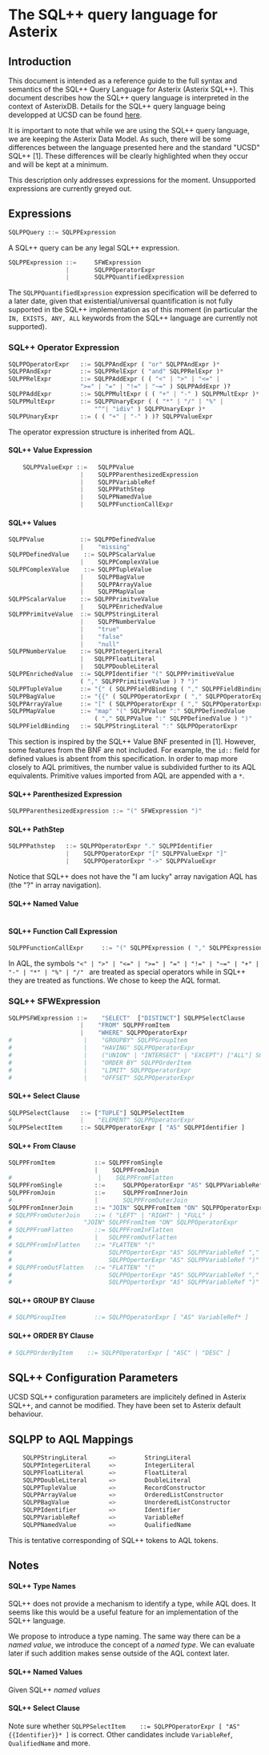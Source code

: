 # The SQL++ query language for Asterix


## Introduction

This document is intended as a reference guide to the full syntax and semantics of the SQL++ Query Language for Asterix (Asterix SQL++). This document describes how the SQL++ query language is interpreted in the context of AsterixDB. Details for the SQL++ query language being developped at UCSD can be found [here](http://forward.ucsd.edu/sqlpp.html).

It is important to note that while we are using the SQL++ query language, we are keeping the Asterix Data Model. As such, there will be some differences between the language presented here and the standard "UCSD" SQL++ [1]. These differences will be clearly highlighted when they occur and will be kept at a minimum.

This description only addresses expressions for the moment. Unsupported expressions are currently greyed out.

## Expressions
```python
SQLPPQuery ::= SQLPPExpression
```    
A SQL++ query can be any legal SQL++ expression.

```python
SQLPPExpression ::=     SFWExpression
                |       SQLPPOperatorExpr
                |       SQLPPQuantifiedExpression
```

The `SQLPPQuantifiedExpression` expression specification will be deferred to a later date, given that existential/universal quantification is not fully supported in tbe SQL++ implementation as of this moment (in particular the `IN, EXISTS, ANY, ALL` keywords from the SQL++ language are currently not supported).

### SQL++ Operator Expression

```python
SQLPPOperatorExpr   ::= SQLPPAndExpr ( "or" SQLPPAndExpr )*
SQLPPAndExpr        ::= SQLPPRelExpr ( "and" SQLPPRelExpr )*
SQLPPRelExpr        ::= SQLPPAddExpr ( ( "<" | ">" | "<=" | 
                    ">=" | "=" | "!=" | "~=" ) SQLPPAddExpr )?
SQLPPAddExpr        ::= SQLPPMultExpr ( ( "+" | "-" ) SQLPPMultExpr )*
SQLPPMultExpr       ::= SQLPPUnaryExpr ( ( "*" | "/" | "%" |
                        "^"| "idiv" ) SQLPPUnaryExpr )*
SQLPPUnaryExpr      ::= ( ( "+" | "-" ) )? SQLPPValueExpr
```

The operator expression structure is inherited from AQL.

#### SQL++ Value Expression

```python
    SQLPPValueExpr ::=   SQLPPValue
                    |    SQLPPParenthesizedExpression
                    |    SQLPPVariableRef
                    |    SQLPPPathStep
                    |    SQLPPNamedValue
                    |    SQLPPFunctionCallExpr
```
                    
#### SQL++ Values

```python
SQLPPValue          ::= SQLPPDefinedValue
                    |    "missing"
SQLPPDefinedValue    ::= SQLPPScalarValue
                    |    SQLPPComplexValue
SQLPPComplexValue    ::= SQLPPTupleValue
                    |    SQLPPBagValue
                    |    SQLPPArrayValue
                    |    SQLPPMapValue
SQLPPScalarValue    ::= SQLPPPrimitveValue
                    |    SQLPPEnrichedValue
SQLPPPrimitveValue  ::= SQLPPStringLiteral
                    |    SQLPPNumberValue
                    |    "true"
                    |    "false"
                    |    "null"
SQLPPNumberValue    ::= SQLPPIntegerLiteral
                    |   SQLPPFloatLiteral
                    |   SQLPPDoubleLiteral
SQLPPEnrichedValue  ::= SQLPPIdentifier "(" SQLPPPrimitiveValue 
                    ( "," SQLPPPrimitiveValue ) ? ")"
SQLPPTupleValue     ::= "{" ( SQLPPFieldBinding ( "," SQLPPFieldBinding )* )?  "}"
SQLPPBagValue       ::= "{{" ( SQLPPOperatorExpr ( "," SQLPPOperatorExpr )* )?  "}}"
SQLPPArrayValue     ::= "[" ( SQLPPOperatorExpr ( "," SQLPPOperatorExpr )* )?  "]"
SQLPPMapValue       ::= "map" "(" SQLPPValue ":" SQLPPDefinedValue 
                        ( "," SQLPPValue ":" SQLPPDefinedValue ) ")"
SQLPPFieldBinding   ::= SQLPPStringLiteral ":" SQLPPOperatorExpr
```
    
This section is inspired by the SQL++ Value BNF presented in [1]. However, some features from the BNF are not included. For example,
the `id::` field for defined values is absent from this specification. In order to map more closely to AQL primitives, the number value is subdivided further to its AQL equivalents. Primitive values imported from AQL are appended with a `*`.

#### SQL++ Parenthesized Expression

```python
SQLPPParenthesizedExpression ::= "(" SFWExpression ")"
```
    
#### SQL++ PathStep

```python
SQLPPPathstep   ::= SQLPPOperatorExpr "." SQLPPIdentifier
                |    SQLPPOperatorExpr "[" SQLPPValueExpr "]"
                |    SQLPPOperatorExpr "->" SQLPPValueExpr
```

Notice that SQL++ does not have the "I am lucky" array navigation AQL has (the "?" in array navigation).            
#### SQL++ Named Value

```python

```

#### SQL++ Function Call Expression

```python
SQLPPFunctionCallExpr     ::= "(" SQLPPExpression ( "," SQLPPExpression ) ? ")"
```

In AQL, the symbols `"<" | ">" | "<=" | ">=" | "=" | "!=" | "~=" | "+" | "-" | "*" | "%" | "/" ` are treated as special operators while in SQL++ they are treated as functions. We chose to keep the AQL format.

### SQL++ SFWExpression

```python
SQLPPSFWExpression ::=    "SELECT"  ["DISTINCT"] SQLPPSelectClause
                    |    "FROM" SQLPPFromItem
                    |    "WHERE" SQLPPOperatorExpr
#                    |    "GROUPBY" SQLPPGroupItem
#                    |    "HAVING" SQLPPOperatorExpr
#                    |    ("UNION" | "INTERSECT" | "EXCEPT") ["ALL"] SQLPPSFWExpression
#                    |    "ORDER BY" SQLPPOrderItem
#                    |    "LIMIT" SQLPPOperatorExpr
#                    |    "OFFSET" SQLPPOperatorExpr
```

#### SQL++ Select Clause

```python
SQLPPSelectClause   ::= ["TUPLE"] SQLPPSelectItem
#                   |    "ELEMENT" SQLPPOperatorExpr
SQLPPSelectItem     ::= SQLPPOperatorExpr [ "AS" SQLPPIdentifier ]
```

#### SQL++ From Clause

```python
SQLPPFromItem           ::= SQLPPFromSingle
                        |    SQLPPFromJoin
#                        |    SQLPPFromFlatten
SQLPPFromSingle         ::=     SQLPPOperatorExpr "AS" SQLPPVariableRef ["AT" SQLPPOperatorExpr ]
SQLPPFromJoin           ::=     SQLPPFromInnerJoin
#                       |       SQLPPFromOuterJoin
SQLPPFromInnerJoin      ::= "JOIN" SQLPPFromItem "ON" SQLPPOperatorExpr
# SQLPPFromOuterJoin    ::= ( "LEFT" | "RIGHT" | "FULL" ) 
#                    "JOIN" SQLPPFromItem "ON" SQLPPOperatorExpr
# SQLPPFromFlatten      ::= SQLPPFromInFlatten
#                       |   SQLPPFromOutFlatten
# SQLPPFromInFlatten    ::= "FLATTEN" "("
#                           SQLPPOpertorExpr "AS" SQLPPVariableRef ","
#                           SQLPPOpertorExpr "AS" SQLPPVariableRef ")"
# SQLPPFromOutFlatten   ::= "FLATTEN" "("
#                           SQLPPOpertorExpr "AS" SQLPPVariableRef ","
#                           SQLPPOpertorExpr "AS" SQLPPVariableRef ")"
```

#### SQL++ GROUP BY Clause

```python
# SQLPPGroupItem        ::= SQLPPOperatorExpr [ "AS" VariableRef* ]
```

#### SQL++ ORDER BY Clause

```python
# SQLPPOrderByItem    ::= SQLPPOperatorExpr [ "ASC" | "DESC" ]
```

## SQL++ Configuration Parameters

UCSD SQL++ configuration parameters are implicitely defined in Asterix SQL++, and cannot be modified. They have been set to Asterix default behaviour.

## SQLPP to AQL Mappings

```python
    SQLPPStringLiteral      =>        StringLiteral
    SQLPPIntegerLiteral     =>        IntegerLiteral
    SQLPPFloatLiteral       =>        FloatLiteral
    SQLPPDoubleLiteral      =>        DoubleLiteral
    SQLPPTupleValue         =>        RecordConstructor
    SQLPPArrayValue         =>        OrderedListConstructor
    SQLPPBagValue           =>        UnorderedListConstructor
    SQLPPIdentifier         =>        Identifier
    SQLPPVariableRef        =>        VariableRef
    SQLPPNamedValue         =>        QualifiedName
```

This is tentative corresponding of SQL++ tokens to AQL tokens.

## Notes

#### SQL++ Type Names

SQL++ does not provide a mechanism to identify a type, while AQL does. It seems like this would be a useful feature for an implementation of the SQL++ language.

We propose to introduce a type naming. The same way there can be a *named value*, we introduce the concept of a *named type*. We can evaluate later if such addition makes sense outside of the AQL context later.

#### SQL++ Named Values

Given SQL++ *named values*

#### SQL++ Select Clause

Note sure whether `SQLPPSelectItem    ::= SQLPPOperatorExpr [ "AS" {{Identifier}}* ]` is correct. Other candidates include `VariableRef`, `QualifiedName` and more.
